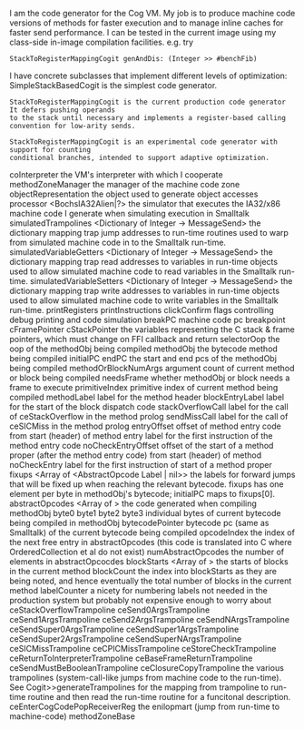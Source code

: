 I am the code generator for the Cog VM.  My job is to produce machine code versions of methods for faster execution and to manage inline caches for faster send performance.  I can be tested in the current image using my class-side in-image compilation facilities.  e.g. try

	StackToRegisterMappingCogit genAndDis: (Integer >> #benchFib)

I have concrete subclasses that implement different levels of optimization:
	SimpleStackBasedCogit is the simplest code generator.

	StackToRegisterMappingCogit is the current production code generator  It defers pushing operands
	to the stack until necessary and implements a register-based calling convention for low-arity sends.

	StackToRegisterMappingCogit is an experimental code generator with support for counting
	conditional branches, intended to support adaptive optimization.

coInterpreter <CoInterpreterSimulator>
	the VM's interpreter with which I cooperate
methodZoneManager <CogMethodZoneManager>
	the manager of the machine code zone
objectRepresentation <CogObjectRepresentation>
	the object used to generate object accesses
processor <BochsIA32Alien|?>
	the simulator that executes the IA32/x86 machine code I generate when simulating execution in Smalltalk
simulatedTrampolines <Dictionary of Integer -> MessageSend>
	the dictionary mapping trap jump addresses to run-time routines used to warp from simulated machine code in to the Smalltalk run-time.
simulatedVariableGetters <Dictionary of Integer -> MessageSend>
	the dictionary mapping trap read addresses to variables in run-time objects used to allow simulated machine code to read variables in the Smalltalk run-time.
simulatedVariableSetters <Dictionary of Integer -> MessageSend>
	the dictionary mapping trap write addresses to variables in run-time objects used to allow simulated machine code to write variables in the Smalltalk run-time.
printRegisters printInstructions clickConfirm <Boolean>
	flags controlling debug printing and code simulation
breakPC <Integer>
	machine code pc breakpoint
cFramePointer cStackPointer <Integer>
	the variables representing the C stack & frame pointers, which must change on FFI callback and return
selectorOop <sqInt>
	the oop of the methodObj being compiled
methodObj <sqInt>
	the bytecode method being compiled
initialPC endPC <Integer>
	the start and end pcs of the methodObj being compiled
methodOrBlockNumArgs <Integer>
	argument count of current method or block being compiled
needsFrame <Boolean>
	whether methodObj or block needs a frame to execute
primitiveIndex <Integer>
	primitive index of current method being compiled
methodLabel <CogAbstractOpcode>
	label for the method header
blockEntryLabel <CogAbstractOpcode>
	label for the start of the block dispatch code
stackOverflowCall <CogAbstractOpcode>
	label for the call of ceStackOverflow in the method prolog
sendMissCall <CogAbstractOpcode>
	label for the call of ceSICMiss in the method prolog
entryOffset <Integer>
	offset of method entry code from start (header) of method
entry <CogAbstractOpcode>
	label for the first instruction of the method entry code
noCheckEntryOffset <Integer>
	offset of the start of a method proper (after the method entry code) from start (header) of method
noCheckEntry <CogAbstractOpcode>
	label for the first instruction of start of a method proper
fixups <Array of <AbstractOpcode Label | nil>>
	the labels for forward jumps that will be fixed up when reaching the relevant bytecode.  fixups has one element per byte in methodObj's bytecode; initialPC maps to fixups[0].
abstractOpcodes <Array of <AbstractOpcode>>
	the code generated when compiling methodObj
byte0 byte1 byte2 byte3 <Integer>
	individual bytes of current bytecode being compiled in methodObj
bytecodePointer <Integer>
	bytecode pc (same as Smalltalk) of the current bytecode being compiled
opcodeIndex <Integer>
	the index of the next free entry in abstractOpcodes (this code is translated into C where OrderedCollection et al do not exist)
numAbstractOpcodes <Integer>
	the number of elements in abstractOpcocdes
blockStarts <Array of <BlockStart>>
	the starts of blocks in the current method
blockCount
	the index into blockStarts as they are being noted, and hence eventually the total number of blocks in the current method
labelCounter <Integer>
	a nicety for numbering labels not needed in the production system but probably not expensive enough to worry about
ceStackOverflowTrampoline <Integer>
ceSend0ArgsTrampoline <Integer>
ceSend1ArgsTrampoline <Integer>
ceSend2ArgsTrampoline <Integer>
ceSendNArgsTrampoline <Integer>
ceSendSuper0ArgsTrampoline <Integer>
ceSendSuper1ArgsTrampoline <Integer>
ceSendSuper2ArgsTrampoline <Integer>
ceSendSuperNArgsTrampoline <Integer>
ceSICMissTrampoline <Integer>
ceCPICMissTrampoline <Integer>
ceStoreCheckTrampoline <Integer>
ceReturnToInterpreterTrampoline <Integer>
ceBaseFrameReturnTrampoline <Integer>
ceSendMustBeBooleanTrampoline <Integer>
ceClosureCopyTrampoline <Integer>
	the various trampolines (system-call-like jumps from machine code to the run-time).
	See Cogit>>generateTrampolines for the mapping from trampoline to run-time
	routine and then read the run-time routine for a funcitonal description.
ceEnterCogCodePopReceiverReg <Integer>
	the enilopmart (jump from run-time to machine-code)
methodZoneBase <Integer>
